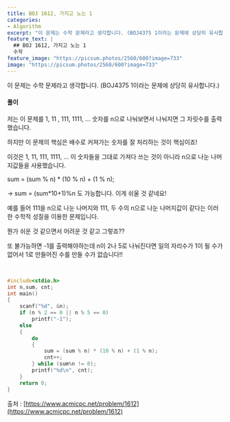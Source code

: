 ```yaml
---
title: BOJ 1612, 가지고 노는 1
categories:
- Algorithm
excerpt: "이 문제는 수학 문제라고 생각합니다. (BOJ4375 1이라는 문제에 상당히 유사합니다.)"
feature_text: |
  ## BOJ 1612, 가지고 노는 1
  수학
feature_image: "https://picsum.photos/2560/600?image=733"
image: "https://picsum.photos/2560/600?image=733"
---
```


이 문제는 수학 문제라고 생각합니다. (BOJ4375 1이라는 문제에 상당히 유사합니다.)

<h4>풀이</h4> 
저는 이 문제를 1, 11 , 111, 1111, ... 숫자를 n으로 나눠보면서 나눠지면 그 자릿수를 출력했습니다.

하지만 이 문제의 핵심은 배수로 커져가는 숫자를 잘 처리하는 것이 핵심이죠!

이것은 1, 11, 111, 1111, ... 이 숫자들을 그대로 가져다 쓰는 것이 아니라 n으로 나눈 나머지값들을 사용했습니다. 

sum = (sum % n) * (10 % n) + (1 % n);

->   sum = (sum*10+1)%n 도 가능합니다. 이게 쉬울 것 같네요!

예를 들어 111을 n으로 나눈 나머지와 111, 두 수의 n으로 나눈 나머지값이 같다는 이러한 수학적 성질을 이용한 문제입니다.

뭔가 쉬운 것 같으면서 어려운 것 같고 그렇죠??

또 불가능하면 -1를 출력해야하는데 n이 2나 5로 나눠진다면 일의 자리수가 1이 될 수가 없어서 1로 만들어진 수를 만들 수가 없습니다!!


​
```c++
#include<stdio.h>
int n,sum, cnt;
int main()
{
	scanf("%d", &n);
	if (n % 2 == 0 || n % 5 == 0)
		printf("-1");
	else
	{
		do
		{
			sum = (sum % n) * (10 % n) + (1 % n);
			cnt++;
		} while (sum%n != 0);
		printf("%d\n", cnt);
	}
	return 0;
}
```

출처 : [https://www.acmicpc.net/problem/1612](https://www.acmicpc.net/problem/1612)